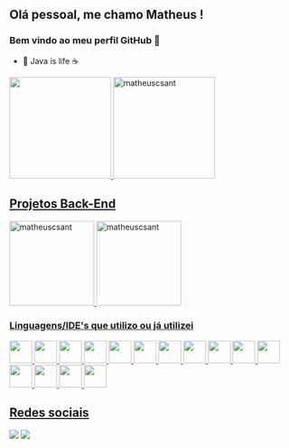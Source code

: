 ## Olá pessoal, me chamo Matheus ! 
### Bem vindo ao meu perfil GitHub 👋

- 🌱 Java is life ☕

<div>
<a href="https://github.com/matheuscsant">
<img loading="lazy" height="180em" src="https://github-readme-stats.vercel.app/api/top-langs/?username=matheuscsant&layout=compact&langs_count=7&theme=github_dark"/>
<img loading="lazy" height="180em" src="https://github-readme-stats.vercel.app/api?username=matheuscsant&show_icons=true&theme=github_dark" alt="matheuscsant" />
</div>

## Projetos Back-End

<a href="https://github.com/matheuscsant/Projeto-Spring-Boot">
<img loading="lazy" height="150em" src="https://github-readme-stats.vercel.app/api/pin/?username=matheuscsant&repo=projeto-spring-boot&show_owner=true&theme=github_dark" alt="matheuscsant" /> 
<a href="https://github.com/lzzgabriel/stu">
<img loading="lazy" height="150em" src="https://github-readme-stats.vercel.app/api/pin/?username=lzzgabriel&repo=stu&show_owner=true&theme=github_dark" alt="matheuscsant" />

### Linguagens/IDE's que utilizo ou já utilizei

<img src="https://cdn.jsdelivr.net/gh/devicons/devicon/icons/java/java-original.svg" width="40" heigh="40" /> <img src="https://cdn.jsdelivr.net/gh/devicons/devicon/icons/android/android-original.svg" width="40" heigh="40"/>
<img src="https://cdn.jsdelivr.net/gh/devicons/devicon/icons/spring/spring-original.svg" width="40" heigh="40"/>
<img src="https://cdn.jsdelivr.net/gh/devicons/devicon/icons/opencv/opencv-original.svg" width="40" heigh="40"/>
<img src="https://cdn.jsdelivr.net/gh/devicons/devicon/icons/html5/html5-original.svg" width="40" height="40" /> 
<img src="https://cdn.jsdelivr.net/gh/devicons/devicon/icons/css3/css3-original.svg" width="40" height="40" /> 
<img src="https://cdn.jsdelivr.net/gh/devicons/devicon/icons/git/git-original.svg" width="40" heigh="40" /> 
<img src="https://cdn.jsdelivr.net/gh/devicons/devicon/icons/github/github-original.svg" width="40" heigh="40" />
<img src="https://cdn.jsdelivr.net/gh/devicons/devicon/icons/androidstudio/androidstudio-original.svg" width="40" heigh="40"/>
<img src="https://cdn.jsdelivr.net/gh/devicons/devicon/icons/visualstudio/visualstudio-plain.svg" width="40" heigh="40" /> 
<img src="https://cdn.jsdelivr.net/gh/devicons/devicon/icons/vscode/vscode-original.svg" width="40" heigh="40" /> 
<img src="https://cdn.jsdelivr.net/gh/devicons/devicon/icons/unity/unity-original.svg" width="40" heigh="40"/> 
<img src="https://cdn.jsdelivr.net/gh/devicons/devicon/icons/matlab/matlab-original.svg" width="40" heigh="40"/>
<img src="https://cdn.jsdelivr.net/gh/devicons/devicon/icons/mysql/mysql-original.svg" width="40" heigh="40" /> 
<img src="https://cdn.jsdelivr.net/gh/devicons/devicon/icons/gradle/gradle-plain.svg" width="40" heigh="40"/>

## Redes sociais
<div>
<a href = "mailto:matheuscampanholasantos123@gmai.com"><img src="https://img.shields.io/badge/Gmail-D14836?style=for-the-badge&logo=gmail&logoColor=white" target="_blank"></a>
<a href="https://www.linkedin.com/in/matheuscampanhola" target="_blank"><img src="https://img.shields.io/badge/-LinkedIn-%230077B5?style=for-the-badge&logo=linkedin&logoColor=white" target="_blank"></a>   
</div>
